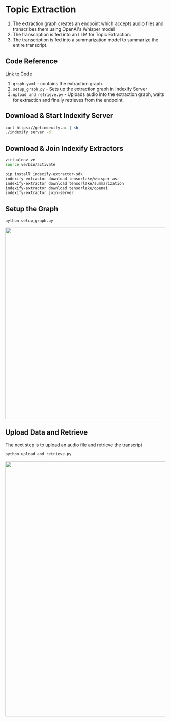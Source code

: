 # Topic Extraction 

1. The extraction graph creates an endpoint which accepts audio files and transcribes them using OpenAI's Whisper model
2. The transcription is fed into an LLM for Topic Extraction.
3. The transcription is fed into a summarization model to summarize the entire transcript.

## Code Reference

[Link to Code](https://github.com/tensorlakeai/indexify/tree/main/examples/audio/topic_extraction)

1. `graph.yaml` - contains the extraction graph.
2. `setup_graph.py` - Sets up the extraction graph in Indexify Server
3. `upload_and_retrieve.py` - Uploads audio into the extraction graph, waits for extraction and finally retrieves from the endpoint.

## Download & Start Indexify Server
```bash title="Terminal 1"
curl https://getindexify.ai | sh
./indexify server -d
```

## Download & Join Indexify Extractors 
```bash title="Terminal 2"
virtualenv ve
source ve/bin/activate

pip install indexify-extractor-sdk
indexify-extractor download tensorlake/whisper-asr
indexify-extractor download tensorlake/summarization
indexify-extractor download tensorlake/openai
indexify-extractor join-server
```

## Setup the Graph 
```bash title="Terminal 3"
python setup_graph.py
```
<img src="https://docs.getindexify.ai/example_code/audio/topic_extraction/carbon.png" width="600"/>

## Upload Data and Retrieve 
The next step is to upload an audio file and retrieve the transcript

```bash title="Terminal 3"
python upload_and_retrieve.py
```

<img src="https://docs.getindexify.ai/example_code/audio/topic_extraction/output.png" width="800"/>
